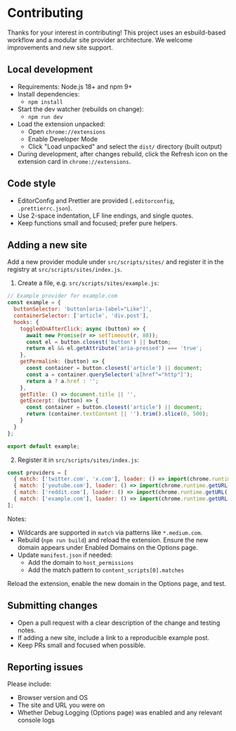# Contributing

Thanks for your interest in contributing! This project uses an esbuild-based workflow and a modular site provider architecture. We welcome improvements and new site support.

## Local development

- Requirements: Node.js 18+ and npm 9+
- Install dependencies:
  - `npm install`
- Start the dev watcher (rebuilds on change):
  - `npm run dev`
- Load the extension unpacked:
  - Open `chrome://extensions`
  - Enable Developer Mode
  - Click "Load unpacked" and select the `dist/` directory (built output)
- During development, after changes rebuild, click the Refresh icon on the extension card in `chrome://extensions`.

## Code style

- EditorConfig and Prettier are provided (`.editorconfig`, `.prettierrc.json`).
- Use 2-space indentation, LF line endings, and single quotes.
- Keep functions small and focused; prefer pure helpers.

## Adding a new site

Add a new provider module under `src/scripts/sites/` and register it in the registry at `src/scripts/sites/index.js`.

1) Create a file, e.g. `src/scripts/sites/example.js`:

```js
// Example provider for example.com
const example = {
  buttonSelector: 'button[aria-label="Like"]',
  containerSelector: ['article', 'div.post'],
  hooks: {
    toggledOnAfterClick: async (button) => {
      await new Promise(r => setTimeout(r, 80));
      const el = button.closest('button') || button;
      return el && el.getAttribute('aria-pressed') === 'true';
    },
    getPermalink: (button) => {
      const container = button.closest('article') || document;
      const a = container.querySelector('a[href^="http"]');
      return a ? a.href : '';
    },
    getTitle: () => document.title || '',
    getExcerpt: (button) => {
      const container = button.closest('article') || document;
      return (container.textContent || '').trim().slice(0, 500);
    }
  }
};

export default example;
```

2) Register it in `src/scripts/sites/index.js`:

```js
const providers = [
  { match: ['twitter.com', 'x.com'], loader: () => import(chrome.runtime.getURL('scripts/sites/twitter.js')) },
  { match: ['youtube.com'], loader: () => import(chrome.runtime.getURL('scripts/sites/youtube.js')) },
  { match: ['reddit.com'], loader: () => import(chrome.runtime.getURL('scripts/sites/reddit.js')) },
  { match: ['example.com'], loader: () => import(chrome.runtime.getURL('scripts/sites/example.js')) },
];
```

Notes:

- Wildcards are supported in `match` via patterns like `*.medium.com`.
- Rebuild (`npm run build`) and reload the extension. Ensure the new domain appears under Enabled Domains on the Options page.
- Update `manifest.json` if needed:
  - Add the domain to `host_permissions`
  - Add the match pattern to `content_scripts[0].matches`

Reload the extension, enable the new domain in the Options page, and test.

## Submitting changes

- Open a pull request with a clear description of the change and testing notes.
- If adding a new site, include a link to a reproducible example post.
- Keep PRs small and focused when possible.

## Reporting issues

Please include:

- Browser version and OS
- The site and URL you were on
- Whether Debug Logging (Options page) was enabled and any relevant console logs
